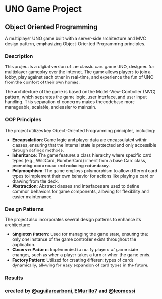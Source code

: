 # UNO Game Project

## Object Oriented Programming
A multiplayer UNO game built with a server-side architecture and MVC design pattern, emphasizing Object-Oriented Programming principles.

### Description 
This project is a digital version of the classic card game UNO, designed for multiplayer gameplay over the internet. The game allows players to join a lobby, play against each other in real-time, and experience the fun of UNO from the comfort of their own homes. 

The architecture of the game is based on the Model-View-Controller (MVC) pattern, which separates the game logic, user interface, and user input handling. This separation of concerns makes the codebase more manageable, scalable, and easier to maintain.

### OOP Principles
The project utilizes key Object-Oriented Programming principles, including:

- **Encapsulation**: Game logic and player data are encapsulated within classes, ensuring that the internal state is protected and only accessible through defined methods.
- **Inheritance**: The game features a class hierarchy where specific card types (e.g., WildCard, NumberCard) inherit from a base Card class, promoting code reuse and reducing redundancy.
- **Polymorphism**: The game employs polymorphism to allow different card types to implement their own behavior for actions like playing a card or drawing from the deck.
- **Abstraction**: Abstract classes and interfaces are used to define common behaviors for game components, allowing for flexibility and easier maintenance.

### Design Patterns
The project also incorporates several design patterns to enhance its architecture:

- **Singleton Pattern**: Used for managing the game state, ensuring that only one instance of the game controller exists throughout the application.
- **Observer Pattern**: Implemented to notify players of game state changes, such as when a player takes a turn or when the game ends.
- **Factory Pattern**: Utilized for creating different types of cards dynamically, allowing for easy expansion of card types in the future.

### Results 

### created by [@aguilarcarboni](https://github.com/aguilarcarboni/), [EMurillo7](https://github.com/EMurillo7) and [@leomessi](https://github.com/leomessi)